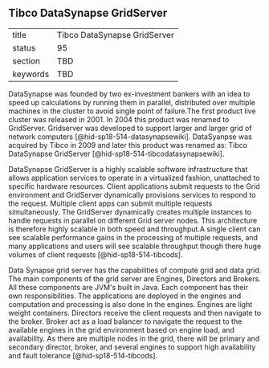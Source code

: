 ## Tibco DataSynapse GridServer


|          |                              |
| -------- | ---------------------------- |
| title    | Tibco DataSynapse GridServer |
| status   | 95                           |
| section  | TBD                          |
| keywords | TBD                          |




DataSynapse was founded by two ex-investment bankers with an idea to
speed up calculations by running them in parallel, distributed over
multiple machines in the cluster to avoid single point of failure.The
first product live cluster was released in 2001. In 2004 this product
was renamed to GridServer. Gridserver was developed to support larger
and larger grid of network computers [@hid-sp18-514-datasynapsewiki].
DataSyanpse was acquired by Tibco in 2009 and later this product was
renamed as: Tibco DataSynapse
GridServer [@hid-sp18-514-tibcodatasynapsewiki].

DataSynapse GridServer is a highly scalable software infrastructure that
allows application services to operate in a virtualized fashion,
unattached to specific hardware resources. Client applications submit
requests to the Grid environment and GridServer dynamically provisions
services to respond to the request. Multiple client apps can submit
multiple requests simultaneously. The GridServer dynamically creates
multiple instances to handle requests in parallel on different Grid
server nodes. This architecture is therefore highly scalable in both
speed and throughput.A single client can see scalable performance gains
in the processing of multiple requests, and many applications and users
will see scalable throughput though there huge volumes of client
requests [@hid-sp18-514-tibcods].

Data Synapse grid server has the capabilities of compute grid and data
grid. The main components of the grid server are Engines, Directors and
Brokers. All these components are JVM's built in Java. Each component
has their own responsibilities. The applications are deployed in the
engines and computation and processing is also done in the engines.
Engines are light weight containers. Directors receive the client
requests and then navigate to the broker. Broker act as a load balancer
to navigate the request to the available engines in the grid environment
based on engine load, and availability. As there are multiple nodes in
the grid, there will be primary and secondary director, broker, and
several engines to support high availability and fault
tolerance [@hid-sp18-514-tibcods].
